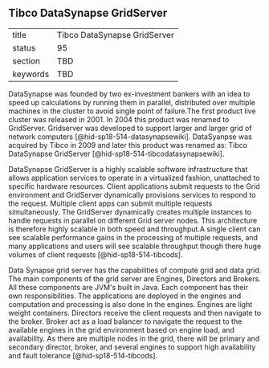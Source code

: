 ## Tibco DataSynapse GridServer


|          |                              |
| -------- | ---------------------------- |
| title    | Tibco DataSynapse GridServer |
| status   | 95                           |
| section  | TBD                          |
| keywords | TBD                          |




DataSynapse was founded by two ex-investment bankers with an idea to
speed up calculations by running them in parallel, distributed over
multiple machines in the cluster to avoid single point of failure.The
first product live cluster was released in 2001. In 2004 this product
was renamed to GridServer. Gridserver was developed to support larger
and larger grid of network computers [@hid-sp18-514-datasynapsewiki].
DataSyanpse was acquired by Tibco in 2009 and later this product was
renamed as: Tibco DataSynapse
GridServer [@hid-sp18-514-tibcodatasynapsewiki].

DataSynapse GridServer is a highly scalable software infrastructure that
allows application services to operate in a virtualized fashion,
unattached to specific hardware resources. Client applications submit
requests to the Grid environment and GridServer dynamically provisions
services to respond to the request. Multiple client apps can submit
multiple requests simultaneously. The GridServer dynamically creates
multiple instances to handle requests in parallel on different Grid
server nodes. This architecture is therefore highly scalable in both
speed and throughput.A single client can see scalable performance gains
in the processing of multiple requests, and many applications and users
will see scalable throughput though there huge volumes of client
requests [@hid-sp18-514-tibcods].

Data Synapse grid server has the capabilities of compute grid and data
grid. The main components of the grid server are Engines, Directors and
Brokers. All these components are JVM's built in Java. Each component
has their own responsibilities. The applications are deployed in the
engines and computation and processing is also done in the engines.
Engines are light weight containers. Directors receive the client
requests and then navigate to the broker. Broker act as a load balancer
to navigate the request to the available engines in the grid environment
based on engine load, and availability. As there are multiple nodes in
the grid, there will be primary and secondary director, broker, and
several engines to support high availability and fault
tolerance [@hid-sp18-514-tibcods].
